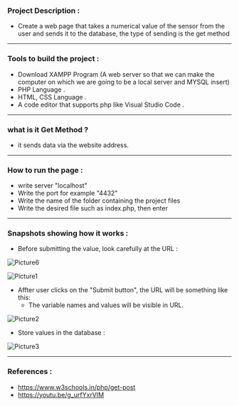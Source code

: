  ### Project Description :
 
 - Create a web page that takes a numerical value of the sensor from the user and sends it to the database, the type of sending is the get method 
------------------------------------------
### Tools to build the project :

* Download XAMPP Program (A web server so that we can make the computer on which we are going to be a local server and MYSQL insert)
* PHP Language .
* HTML, CSS Language .
* A code editor that supports php like Visual Studio Code .
------------------------------
### what is it Get Method ?

* it sends data via the website address.
------------------------------------
### How to run the page :

* write server "localhost"
* Write the port for example "4432"
* Write the name of the folder containing the project files
* Write the desired file such as index.php, then enter
-----------------------------------
### Snapshots showing how it works :

* Before submitting the value, look carefully at the URL :

 ![Picture6](https://user-images.githubusercontent.com/103388162/182740753-42a165e9-065c-421b-a15b-50cf78882d7f.png)

 ![Picture1](https://user-images.githubusercontent.com/103388162/182736915-e4938c49-ed24-4af1-bf3d-ca773c1eb8dc.jpg)

* Affter user clicks on the "Submit button", the URL will be something like this:
   * The variable names and values will be visible in URL.
  
![Picture2](https://user-images.githubusercontent.com/103388162/182737477-f1e08a2b-1b8a-48f6-85c3-6e93e19dd820.jpg)

* Store values in the database :

![Picture3](https://user-images.githubusercontent.com/103388162/182738914-d86d1404-f8c4-445e-ae01-b04dfc6743e9.png)

--------------------------------------------------------------

### References :

* https://www.w3schools.in/php/get-post
* https://youtu.be/g_urfYxrVIM


